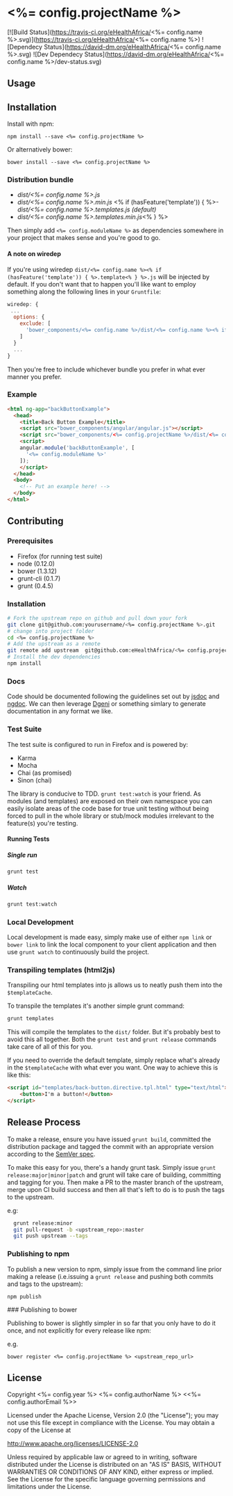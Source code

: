 # <%= config.projectName %>

[![Build Status](https://travis-ci.org/eHealthAfrica/<%= config.name %>.svg)](https://travis-ci.org/eHealthAfrica/<%= config.name %>) ![Dependecy Status](https://david-dm.org/eHealthAfrica/<%= config.name %>.svg) ![Dev Dependecy Status](https://david-dm.org/eHealthAfrica/<%= config.name %>/dev-status.svg)

## Usage

## Installation

Install with npm:

    npm install --save <%= config.projectName %>

Or alternatively bower:

    bower install --save <%= config.projectName %>

### Distribution bundle

- *dist/<%= config.name %>.js*
- *dist/<%= config.name %>.min.js*
<% if (hasFeature('template')) { %>- *dist/<%= config.name %>.templates.js* *(default)*
- *dist/<%= config.name %>.templates.min.js*<% } %>

Then simply add `<%= config.moduleName %>` as dependencies somewhere in your project that makes sense and you're good to go.

#### A note on wiredep

If you're using wiredep `dist/<%= config.name %><% if (hasFeature('template')) { %>.template<% } %>.js` will be injected by default. If you don't want that to happen you'll like want to employ something along the following lines in your `Gruntfile`:

```javascript
wiredep: {
 ...
  options: {
    exclude: [
      'bower_components/<%= config.name %>/dist/<%= config.name %><% if (hasFeature('template')) { %>.template<% } %>.js'
    ]
  }
  ...
}
```

Then you're free to include whichever bundle you prefer in what ever manner you prefer.

### Example

```html
<html ng-app="backButtonExample">
  <head>
    <title>Back Button Example</title>
    <script src="bower_components/angular/angular.js"></script>
    <script src="bower_components/<%= config.projectName %>/dist/<%= config.name %><% if (hasFeature('template')) { %>.template<% } %>.js"></script>
    <script>
    angular.module('backButtonExample', [
      '<%= config.moduleName %>'
    ]);
    </script>
  </head>
  <body>
    <!-- Put an example here! -->
  </body>
</html>
```

## Contributing

### Prerequisites

- Firefox (for running test suite)
- node (0.12.0)
- bower (1.3.12)
- grunt-cli (0.1.7)
- grunt (0.4.5)


### Installation

```bash
# Fork the upstream repo on github and pull down your fork
git clone git@github.com:yourusername/<%= config.projectName %>.git
# change into project folder
cd <%= config.projectName %>
# Add the upstream as a remote
git remote add upstream  git@github.com:eHealthAfrica/<%= config.projectName %>.git
# Install the dev dependencies
npm install
```

### Docs

Code should be documented following the guidelines set out by [jsdoc](http://usejsdoc.org/) and [ngdoc](https://github.com/angular/angular.js/wiki/Writing-AngularJS-Documentation). We can then leverage [Dgeni](http://github.com/angular/dgeni) or something simlary to generate documentation in any format we like.

### Test Suite

The test suite is configured to run in Firefox and is powered by:

- Karma
- Mocha
- Chai (as promised)
- Sinon (chai)

The library is conducive to TDD.  `grunt test:watch` is your friend. As modules (and templates) are exposed on their own namespace you can easily isolate areas of the code base for true unit testing without being forced to pull in the whole library or stub/mock modules irrelevant to the feature(s) you're testing.

#### Running Tests

##### Single run

```bash
grunt test
```

##### Watch

```bash
grunt test:watch
```

### Local Development

Local development is made easy, simply make use of either `npm link` or `bower link` to link the local component to your client application and then use `grunt watch` to continuously build the project.

### Transpiling templates (html2js)

Transpiling our html templates into js allows us to neatly push them into the `$templateCache`.

To transpile the templates it's another simple grunt command:

```bash
grunt templates
```

This will compile the templates to the `dist/` folder. But it's probably best to avoid this all together. Both the `grunt test` and `grunt release` commands take care of all of this for you.

If you need to override the default template, simply replace what's already in the `$templateCache` with what ever you want. One way to achieve this is like this:

```html
<script id="templates/back-button.directive.tpl.html" type="text/html">
    <button>I'm a button!</button>
</script>
```

## Release Process

To make a release, ensure you have issued `grunt build`, committed the distribution package and tagged the commit with an appropriate version according to the [SemVer spec](http://semver.org/).

To make this easy for you, there's a handy grunt task. Simply issue `grunt release:major|minor|patch` and grunt will take care of building, committing and tagging for you. Then make a PR to the master branch of the upstream, merge upon CI build success and then all that's left to do is to push the tags to the upstream.

e.g:

```bash
  grunt release:minor
  git pull-request -b <upstream_repo>:master
  git push upstream --tags
```

### Publishing to npm

To publish a new version to npm, simply issue from the command line prior making a release (i.e.issuing a `grunt release` and pushing both commits and tags to the upstream):

```
npm publish
```

### Publishing to bower

Publishing to bower is slightly simpler in so far that you only have to do it once, and not explicitly for every release like npm:

e.g.

```
bower register <%= config.projectName %> <upstream_repo_url>
```
## License

Copyright <%= config.year %> <%= config.authorName %> <<%= config.authorEmail %>>

Licensed under the Apache License, Version 2.0 (the "License"); you may not use this file except in compliance with the License.  You may obtain a copy of the License at

http://www.apache.org/licenses/LICENSE-2.0

Unless required by applicable law or agreed to in writing, software distributed under the License is distributed on an "AS IS" BASIS, WITHOUT WARRANTIES OR CONDITIONS OF ANY KIND, either express or implied.  See the License for the specific language governing permissions and limitations under the License.

